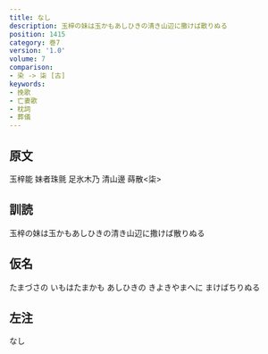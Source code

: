 ```yaml
---
title: なし
description: 玉梓の妹は玉かもあしひきの清き山辺に撒けば散りぬる
position: 1415
category: 巻7
version: '1.0'
volume: 7
comparison:
- 染 -> 柒 [古]
keywords:
- 挽歌
- 亡妻歌
- 枕詞
- 葬儀
---
```


## 原文

玉梓能 妹者珠氈 足氷木乃 清山邊 蒔散<柒>

## 訓読

玉梓の妹は玉かもあしひきの清き山辺に撒けば散りぬる

## 仮名

たまづさの いもはたまかも あしひきの きよきやまへに まけばちりぬる

## 左注

なし
